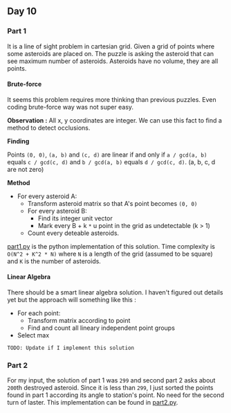 ## Day 10

### Part 1

It is a line of sight problem in cartesian grid. Given a grid of points where some asteroids are placed on. The puzzle is asking the asteroid that can see maximum number of asteroids. Asteroids have no volume, they are all points.

#### Brute-force

It seems this problem requires more thinking than previous puzzles. Even coding brute-force way was not super easy.

**Observation :** All x, y coordinates are integer. We can use this fact to find a method to detect occlusions. 

**Finding** 

Points `(0, 0)`, `(a, b)` and `(c, d)` are linear if and only if `a / gcd(a, b)` equals `c / gcd(c, d)` and `b / gcd(a, b)` equals `d / gcd(c, d)`. (a, b, c, d are not zero)

**Method**

 - For every asteroid A:
   - Transform asteroid matrix so that A's point becomes `(0, 0)`
   - For every asteroid B:
     - Find its integer unit vector
     - Mark every B + k `*` u point in the grid as undetectable (k > 1)
   - Count every deteable asteroids.

[part1.py](part1.py) is the python implementation of this solution. Time complexity is `O(N^2 + K^2 * N)` where `N` is a length of the grid (assumed to be square) and `K` is the number of asteroids.

#### Linear Algebra

There should be a smart linear algebra solution. I haven't figured out details yet but the approach will something like this :

 - For each point:
   - Transform matrix according to point
   - Find and count all lineary independent point groups
 - Select max

`TODO: Update if I implement this solution`

### Part 2

For my input, the solution of part 1 was `299` and second part 2 asks about `200`th destroyed asteroid. Since it is less than `299`, I just sorted the points found in part 1 according its angle to station's point. No need for the second turn of laster. This implementation can be found in [part2.py](part2.py).